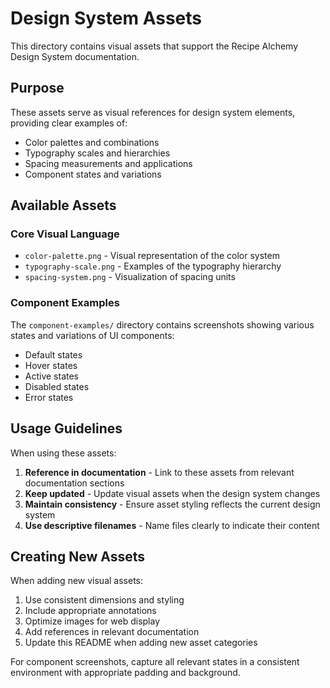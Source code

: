 
# Design System Assets

This directory contains visual assets that support the Recipe Alchemy Design System documentation.

## Purpose

These assets serve as visual references for design system elements, providing clear examples of:
- Color palettes and combinations
- Typography scales and hierarchies
- Spacing measurements and applications
- Component states and variations

## Available Assets

### Core Visual Language
- `color-palette.png` - Visual representation of the color system
- `typography-scale.png` - Examples of the typography hierarchy
- `spacing-system.png` - Visualization of spacing units

### Component Examples
The `component-examples/` directory contains screenshots showing various states and variations of UI components:
- Default states
- Hover states
- Active states
- Disabled states
- Error states

## Usage Guidelines

When using these assets:

1. **Reference in documentation** - Link to these assets from relevant documentation sections
2. **Keep updated** - Update visual assets when the design system changes
3. **Maintain consistency** - Ensure asset styling reflects the current design system
4. **Use descriptive filenames** - Name files clearly to indicate their content

## Creating New Assets

When adding new visual assets:

1. Use consistent dimensions and styling
2. Include appropriate annotations
3. Optimize images for web display
4. Add references in relevant documentation
5. Update this README when adding new asset categories

For component screenshots, capture all relevant states in a consistent environment with appropriate padding and background.
